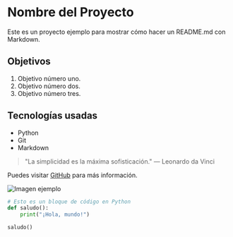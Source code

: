 # Nombre del Proyecto

Este es un proyecto ejemplo para mostrar cómo hacer un README.md con Markdown.

## Objetivos

1. Objetivo número uno.  
2. Objetivo número dos.  
3. Objetivo número tres.

## Tecnologías usadas

- Python  
- Git  
- Markdown  

> "La simplicidad es la máxima sofisticación." — Leonardo da Vinci

Puedes visitar [GitHub](https://github.com) para más información.

![Imagen ejemplo](https://upload.wikimedia.org/wikipedia/commons/thumb/4/48/Markdown-mark.svg/1200px-Markdown-mark.svg.png)

```python
# Esto es un bloque de código en Python
def saludo():
    print("¡Hola, mundo!")

saludo()
